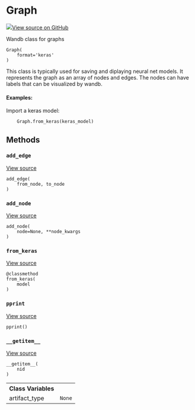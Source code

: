# Graph



[![](https://www.tensorflow.org/images/GitHub-Mark-32px.png)View source on GitHub](https://www.github.com/wandb/client/tree/7bbc4a4eac8eeb2bf37a62ce519e0de61c67eadf/wandb/data_types.py#L1035-L1193)




Wandb class for graphs

<pre><code>Graph(
    format=&#x27;keras&#x27;
)</code></pre>




This class is typically used for saving and diplaying neural net models.  It
represents the graph as an array of nodes and edges.  The nodes can have
labels that can be visualized by wandb.

#### Examples:

Import a keras model:
```
    Graph.from_keras(keras_model)
```



## Methods

<h3 id="add_edge"><code>add_edge</code></h3>

<a target="_blank" href="https://www.github.com/wandb/client/tree/7bbc4a4eac8eeb2bf37a62ce519e0de61c67eadf/wandb/data_types.py#L1119-L1123">View source</a>

<pre><code>add_edge(
    from_node, to_node
)</code></pre>




<h3 id="add_node"><code>add_node</code></h3>

<a target="_blank" href="https://www.github.com/wandb/client/tree/7bbc4a4eac8eeb2bf37a62ce519e0de61c67eadf/wandb/data_types.py#L1105-L1117">View source</a>

<pre><code>add_node(
    node=None, **node_kwargs
)</code></pre>




<h3 id="from_keras"><code>from_keras</code></h3>

<a target="_blank" href="https://www.github.com/wandb/client/tree/7bbc4a4eac8eeb2bf37a62ce519e0de61c67eadf/wandb/data_types.py#L1125-L1154">View source</a>

<pre><code>@classmethod</code>
<code>from_keras(
    model
)</code></pre>




<h3 id="pprint"><code>pprint</code></h3>

<a target="_blank" href="https://www.github.com/wandb/client/tree/7bbc4a4eac8eeb2bf37a62ce519e0de61c67eadf/wandb/data_types.py#L1099-L1103">View source</a>

<pre><code>pprint()</code></pre>




<h3 id="__getitem__"><code>__getitem__</code></h3>

<a target="_blank" href="https://www.github.com/wandb/client/tree/7bbc4a4eac8eeb2bf37a62ce519e0de61c67eadf/wandb/data_types.py#L1096-L1097">View source</a>

<pre><code>__getitem__(
    nid
)</code></pre>








<!-- Tabular view -->
<table>
<tr><th>Class Variables</th></tr>

<tr>
<td>
artifact_type<a id="artifact_type"></a>
</td>
<td>
<code>None</code>
</td>
</tr>
</table>

